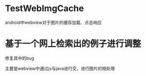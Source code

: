 # TestWebImgCache
android中webview对于图片的缓存加载、点击响应

# 基于一个网上检索出的例子进行调整
  修复其中的bug
  
  主要是webview中通过js与java进行交，进行图片的相处理
